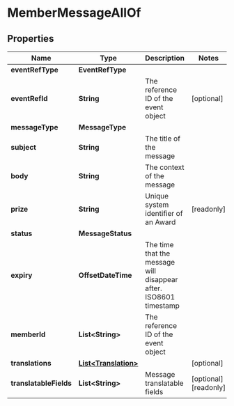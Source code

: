 

# MemberMessageAllOf


## Properties

Name | Type | Description | Notes
------------ | ------------- | ------------- | -------------
**eventRefType** | **EventRefType** |  | 
**eventRefId** | **String** | The reference ID of the event object |  [optional]
**messageType** | **MessageType** |  | 
**subject** | **String** | The title of the message | 
**body** | **String** | The context of the message | 
**prize** | **String** | Unique system identifier of an Award |  [readonly]
**status** | **MessageStatus** |  | 
**expiry** | **OffsetDateTime** | The time that the message will disappear after. ISO8601 timestamp | 
**memberId** | **List&lt;String&gt;** | The reference ID of the event object | 
**translations** | [**List&lt;Translation&gt;**](Translation.md) |  |  [optional]
**translatableFields** | **List&lt;String&gt;** | Message translatable fields |  [optional] [readonly]



